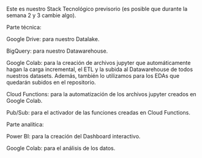 Este es nuestro Stack Tecnológico previsorio (es posible que durante la semana 2 y 3 cambie algo).

Parte técnica:

Google Drive: para nuestro Datalake.

BigQuery: para nuestro Datawarehouse.

Google Colab: para la creación de archivos jupyter que automáticamente hagan la carga incremental, el ETL y la subida al Datawarehouse de todos nuestros datasets. Además, también lo utilizamos para los EDAs que quedarán subidos en el repositorio. 

Cloud Functions: para la automatización de los archivos jupyter creados en Google Colab.

Pub/Sub: para el activador de las funciones creadas en Cloud Functions.


Parte analítica: 

Power BI: para la creación del Dashboard interactivo.

Google Colab: para el análisis de los datos.





